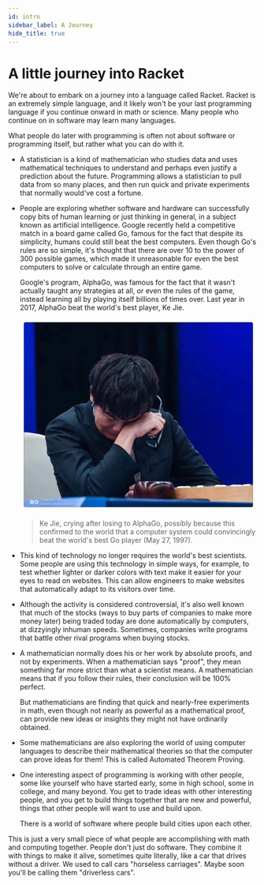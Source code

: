 ```yaml
---
id: intro
sidebar_label: A Journey
hide_title: true
---
```


# A little journey into Racket

We're about to embark on a journey into a language called Racket. Racket is an
extremely simple language, and it likely won't be your last programming language
if you continue onward in math or science. Many people who continue on in
software may learn many languages.

What people do later with programming is often not about software or programming
itself, but rather what you can do with it.

* A statistician is a kind of mathematician who studies data and uses
  mathematical techniques to understand and perhaps even justify a prediction
  about the future. Programming allows a statistician to pull data from so many
  places, and then run quick and private experiments that normally would've cost
  a fortune.

* People are exploring whether software and hardware can successfully copy bits
  of human learning or just thinking in general, in a subject known as
  artificial intelligence. Google recently held a competitive match in a board
  game called Go, famous for the fact that despite its simplicity, humans could
  still beat the best computers. Even though Go's rules are so simple, it's
  thought that there are over 10 to the power of 300 possible games, which made 
  it unreasonable for even the best computers to solve or calculate through an 
  entire game.

  Google's program, AlphaGo, was famous for the fact that it wasn't actually
  taught any strategies at all, or even the rules of the game, instead learning 
  all by playing itself billions of times over. Last year in 2017, AlphaGo beat 
  the world's best player, Ke Jie.

  ![Ke Jie vs AlphaGo](/img/ke-jie-crying.jpg)

  > Ke Jie, crying after losing to AlphaGo, possibly because this confirmed to 
  > the world that a computer system could convincingly beat the world's best Go 
  > player (May 27, 1997).

* This kind of technology no longer requires the world's best scientists. Some
  people are using this technology in simple ways, for example, to test whether
  lighter or darker colors with text make it easier for your eyes to read on
  websites. This can allow engineers to make websites that automatically adapt
  to its visitors over time.

* Although the activity is considered controversial, it's also well known that
  much of the stocks (ways to buy parts of companies to make more money later)
  being traded today are done automatically by computers, at dizzyingly inhuman
  speeds. Sometimes, companies write programs that battle other rival programs
  when buying stocks.

* A mathematician normally does his or her work by absolute proofs, and not by
  experiments. When a mathematician says "proof", they mean something far more
  strict than what a scientist means. A mathematician means that if you follow
  their rules, their conclusion will be 100% perfect.

  But mathematicians are finding that quick and nearly-free experiments in math,
  even though not nearly as powerful as a mathematical proof, can provide new
  ideas or insights they might not have ordinarily obtained.

* Some mathematicians are also exploring the world of using computer languages
  to describe their mathematical theories so that the computer can prove ideas
  for them! This is called Automated Theorem Proving.

* One interesting aspect of programming is working with other people, some like
  yourself who have started early, some in high school, some in college, and
  many beyond. You get to trade ideas with other interesting people, and you get
  to build things together that are new and powerful, things that other people
  will want to use and build upon.

  There is a world of software where people build cities upon each other.

This is just a very small piece of what people are accomplishing with math and
computing together. People don't just do software. They combine it with things
to make it alive, sometimes quite literally, like a car that drives without a
driver. We used to call cars "horseless carriages". Maybe soon you'll be calling
them "driverless cars".
